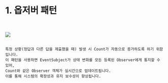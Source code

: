 

# 1. 옵저버 패턴


<br>


![](https://file.notion.so/f/f/83c75a39-3aba-4ba4-a792-7aefe4b07895/5dc95f82-4f11-451d-977e-de04220c5945/Observer_Pattern2.gif?table=block&id=8d9a93e7-edaf-460d-8ab9-2731b541e3a5&spaceId=83c75a39-3aba-4ba4-a792-7aefe4b07895&expirationTimestamp=1724241600000&signature=BPH6xwD5PS-jN8Uuv8seGBz3fQO8Rl_Tr2FRY3mFOY4&downloadName=Observer+Pattern2.gif)

<pre>
<code>
특정 상황(정답과 다른 답을 제출했을 때) 발생 시 Count가 자동으로 증가하도록 하기 위함입니다. 
이 패턴을 사용하면 EventSubject가 상태 변화를 모든 등록된 Observer에게 통지할 수 있어, 
Count와 같은 Observer 객체가 실시간으로 업데이트됩니다. 
이를 통해 시스템의 확장성과 유지 보수성이 향상됩니다.
</code>
</pre>
